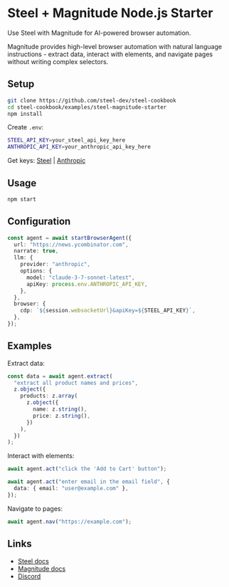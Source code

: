 # Steel + Magnitude Node.js Starter

Use Steel with Magnitude for AI-powered browser automation.

Magnitude provides high-level browser automation with natural language instructions - extract data, interact with elements, and navigate pages without writing complex selectors.

## Setup

```bash
git clone https://github.com/steel-dev/steel-cookbook
cd steel-cookbook/examples/steel-magnitude-starter
npm install
```

Create `.env`:

```bash
STEEL_API_KEY=your_steel_api_key_here
ANTHROPIC_API_KEY=your_anthropic_api_key_here
```

Get keys: [Steel](https://app.steel.dev/settings/api-keys) | [Anthropic](https://console.anthropic.com/)

## Usage

```bash
npm start
```

## Configuration

```typescript
const agent = await startBrowserAgent({
  url: "https://news.ycombinator.com",
  narrate: true,
  llm: {
    provider: "anthropic",
    options: {
      model: "claude-3-7-sonnet-latest",
      apiKey: process.env.ANTHROPIC_API_KEY,
    },
  },
  browser: {
    cdp: `${session.websocketUrl}&apiKey=${STEEL_API_KEY}`,
  },
});
```

## Examples

Extract data:

```typescript
const data = await agent.extract(
  "extract all product names and prices",
  z.object({
    products: z.array(
      z.object({
        name: z.string(),
        price: z.string(),
      })
    ),
  })
);
```

Interact with elements:

```typescript
await agent.act("click the 'Add to Cart' button");

await agent.act("enter email in the email field", {
  data: { email: "user@example.com" },
});
```

Navigate to pages:

```typescript
await agent.nav("https://example.com");
```

## Links

- [Steel docs](https://docs.steel.dev)
- [Magnitude docs](https://docs.magnitude.run)
- [Discord](https://discord.gg/steel)
